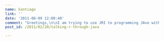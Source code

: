 ```yaml
---
name: Santiago
link: ''
date: '2011-08-09 12:00:40'
comment: "Greetings,\n\nI am trying to use JRI to programming JAve with R. I am testing a simple program but i have a problem with the REngine constructor. The program exit with the value 10, without exception. I have followed the steps before but i cant fix the problem.\n\nThanks."
post_id: /2011/02/20/talking-r-through-java

---
```



